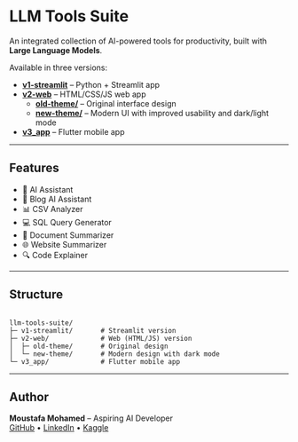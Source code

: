 # LLM Tools Suite

An integrated collection of AI-powered tools for productivity, built with **Large Language Models**.

Available in three versions:

* **[v1-streamlit](./v1-streamlit/)** – Python + Streamlit app  
* **[v2-web](./v2-web/)** – HTML/CSS/JS web app
  * **[old-theme/](./old-theme)** – Original interface design  
  * **[new-theme/](/new-theme)** – Modern UI with improved usability and dark/light mode  
* **[v3_app](./v3_app/)** – Flutter mobile app  

---

## Features

* 🧠 AI Assistant  
* 📝 Blog AI Assistant  
* 📊 CSV Analyzer  
* 💻 SQL Query Generator  
* 📄 Document Summarizer  
* 🌐 Website Summarizer  
* 🔍 Code Explainer  

---

## Structure

```

llm-tools-suite/
├─ v1-streamlit/       # Streamlit version
├─ v2-web/             # Web (HTML/JS) version
│  ├─ old-theme/       # Original design
│  └─ new-theme/       # Modern design with dark mode
└─ v3_app/             # Flutter mobile app

```

---

## Author

**Moustafa Mohamed** – Aspiring AI Developer  
[GitHub](https://github.com/MoustafaMohamed01) • [LinkedIn](https://linkedin.com/in/moustafamohamed01) • [Kaggle](https://kaggle.com/moustafamohamed01)

